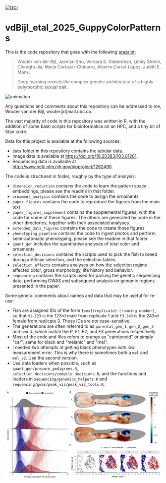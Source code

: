 [![DOI](https://zenodo.org/badge/DOI/10.5281/zenodo.15499676.svg)](https://doi.org/10.5281/zenodo.15499676)

# vdBijl_etal_2025_GuppyColorPatterns

This is the code repository that goes with the following [preprint](https://doi.org/10.1101/2023.09.29.560175):

> Wouter van der Bijl, Jacelyn Shu, Versara S. Goberdhan, Linley Sherin, Changfu Jia, Maria Cortazar-Chinarro, Alberto Corral-Lopez, Judith E. Mank.
> 
> Deep learning reveals the complex genetic architecture of a highly polymorphic sexual trait.

![animation](color_patterns.gif)

Any questions and comments about this repository can be addressed to me, Wouter van der Bijl, wouter[at]mail.ubc.ca.

The vast majority of code in this repository was written in R, with the addition of some bash scripts for bioinformatics on an HPC, and a tiny bit of Stan code.

Data for this project is available at the following sources:
- `data` folder in this repository contains the tabular data.
- Image data is available at https://doi.org/10.20383/103.01281.
- Sequencing data is available at http://www.ncbi.nlm.nih.gov/bioproject/1262490.

The code is structured in folder, roughly by the type of analysis:
- `dimension_reduction` contains the code to learn the pattern space embeddings, please see the readme in that folder.
- `ornament_analysis` contains the code to assign the ornaments
- `paper_figures` contains the code to reproduce the figures from the main text
- `paper_figures_supplement` contains the supplemental figures, with the code for some of these figures. The others are generated by code in the other directories, together with their associated analyses.
- `extended_data_figures` contains the code to create those figures
- `phenotyping_pipeline` contains the code to ingest photos and perform semi-automatic phenotyping, please see the readme in that folder.
- `quant_gen` includes the quantitative analyses of total color and ornaments
- `selection_decisions` contains the scripts used to pick the fish to breed during aritificial selection, and the selection tables.
- `selection_effects` contains analyses on how the selection regime affected color, gross morphology, life history and behavior.
- `sequencing` contains the scripts used for parsing the genetic sequencing data, performing GWAS and subsequent analysis on genomic regions presented in the paper.

Some general comments about names and data that may be useful for re-use:
- Fish are assigned IDs of the form `[sex][replicate]-[running number]`, so that `m1-123` is the 123rd male from replicate 1 and `f3-243` is the 243rd female from replicate 3. These IDs are *not* case-sensitive.
- The generations are often referred to as `parental_gen_1`, `gen_2`, `gen_3` and `gen_4`, which match the P, F1, F2, and F3 generations respectively.
- Most of the code and files refers to orange as "carotenoid" or simply "car", same for black and "melanic" and "mel".
- I needed two attempts at getting black phenotypes with low measurement error. This is why there is sometimes both a `mel` and `mel_v2`. Use the second version.
- Use data loaders when possible, such as `quant_gen/prepare_pedigrees.R`, `selection_decisions/compile_decisions.R`, and the functions and loaders in `sequencing/genomics_helpers.R` and `sequencing/gwas/peak_viz/peak_viz_tools.R`.
 
![Fig1](paper_figures/Fig2.png)
